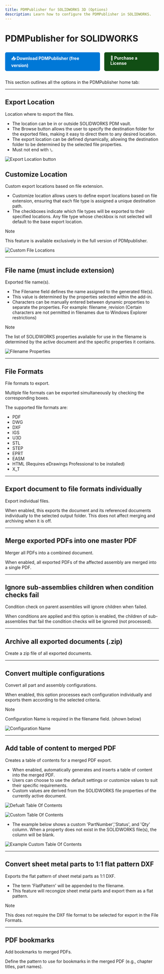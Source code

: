 ```yaml
---
title: PDMPublisher for SOLIDWORKS 3D (Options)
description: Learn how to configure the PDMPublisher in SOLIDWORKS.
---
```


# PDMPublisher for SOLIDWORKS 
<div style="display: flex; center; gap: 1em; margin: 2em 0;">
    <a href="https://bluebyte.biz/wp-json/slm_custom/downloadpdmpublisher" class="download-button" style="display: inline-block; padding: 10px 20px; background-color: #0078d7; color: white; text-decoration: none; border-radius: 5px; font-weight: bold;">
        📥 Download PDMPublisher (free version)
    </a>
    <a href="https://bluebyte.biz/product/pdmpublisher-solidworks" class="download-button" style="display: inline-block; padding: 10px 20px; background-color:rgb(17, 78, 20); color: white; text-decoration: none; border-radius: 5px; font-weight: bold;">
        🛒 Purchase a License
    </a>
</div>



This section outlines all the options in the PDMPublisher home tab:

---

## Export Location

Location where to export the files. 

  - The location can be in or outside  SOLIDWORKS PDM vault.
  - The Browse button allows the user to specify the destination folder for the exported files, making it easy to direct them to any desired location.
  - The export location can be defined dynamically, allowing the destination folder to be determined by the selected file properties.
  - Must not end with `\`.


![Export Location button](/images/RMBButton.png)

## Customize Location
Custom export locations based on file extension.

  - Customize location allows users to define export locations based on file extension, ensuring that each file type is assigned a unique destination path. 
  - The checkboxes indicate which file types will be exported to their specified locations. Any file type whose checkbox is not selected will default to the base export location.

>[!NOTE]
> This feature is available exclusively in the full version of PDMpublisher.

![Custom File Locations](/images/CUSTOMEXPORTLOCATIONSSW.png)

---

## File name (must include extension)

Exported file name(s).

 - The Filename field defines the name assigned to the generated file(s). 
 - This value is determined by the properties selected within the add-in.
 - Characters can be manually entered between dynamic properties to separate the properties. For example: filename`_`revision (Certain characters are not permitted in filenames due to Windows Explorer restrictions)

>[!NOTE]
> The list of SOLIDWORKS properties available for use in the filename is determined by the active document and the specific properties it contains.


![Filename Properties](/images/FilenameProperties2.png)


---

## File Formats

File formats to export.

Multiple file formats can be exported simultaneously by checking the corresponding boxes.

The supported file formats are: 

- PDF
- DWG
- DXF
- IGS
- U3D
- STL
- STEP
- EPRT
- EASM
- HTML (Requires eDrawings Professional to be installed)
- X_T

---

## Export document to file formats individually

Export individual files.

When enabled, this exports the document and its referenced documents individually to the selected output folder. This does not affect merging and archiving when it is off.

---

## Merge exported PDFs into one master PDF

Merger all PDFs into a combined document.

When enabled, all exported PDFs of the affected assembly are merged into a single PDF.

---

## Ignore sub-assemblies children when condition checks fail

Condition check on parent assemblies will ignore children when failed.

When conditions are applied and this option is enabled, the children of sub-assemblies that fail the condition checks will be ignored (not processed). 

---

## Archive all exported documents (.zip)

Create a zip file of all exported documents.

---

## Convert multiple configurations

Convert all part and assembly configurations. 

When enabled, this option processes each configuration individually and exports them according to the selected criteria.

>[!NOTE]
> Configuration Name is required in the filename field. (shown below)

![Configuration Name](/images/ConfigurationNameRequired.png)

---

## Add table of content to merged PDF

Creates a table of contents for a merged PDF export.

 - When enabled, automatically generates and inserts a table of content into the merged PDF.
 - Users can choose to use the default settings or customize values to suit their specific requirements.
 - Custom values are derived from the SOLIDWORKS file properties of the currently active document.

![Defualt Table Of Contents](/images/TableOfContents1.png)

![Custom Table Of Contents](/images/TableOfContentsCustomize.png)

- The example below shows a custom 'PartNumber','Status', and 'Qty' column. When a property does not exist in the SOLIDWORKS file(s), the column will be blank.

![Example Custom Table Of Contents](TableOfContentsExample1.png)

---

## Convert sheet metal parts to 1:1 flat pattern DXF

Exports the flat pattern of sheet metal parts as 1:1 DXF.

 - The term 'FlatPattern' will be appended to the filename.
 - This feature will recongize sheet metal parts and export them as a flat pattern.

 >[!NOTE]
> This does not require the DXF file format to be selected for export in the File Formats.

---

## PDF bookmarks

Add bookmarks to merged PDFs.

Define the pattern to use for bookmarks in the merged PDF (e.g., chapter titles, part names).

